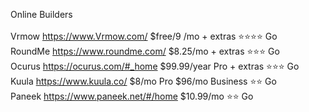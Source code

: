 Online Builders<br/><br/>
Vrmow	https://www.Vrmow.com/	$free/9 /mo + extras	⭐⭐⭐⭐	Go<br/>
RoundMe	https://www.roundme.com/	$8.25/mo + extras	⭐⭐⭐	Go<br/>
Ocurus	https://ocurus.com/#_home	$99.99/year Pro + extras	⭐⭐⭐	Go<br/>
Kuula	https://www.kuula.co/	$8/mo Pro $96/mo Business	⭐⭐	Go<br/>
Paneek	https://www.paneek.net/#/home	$10.99/mo	⭐⭐	Go
